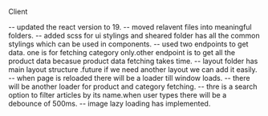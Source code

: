 Client

-- updated the react version to 19.
-- moved relavent files into meaningful folders.
-- added scss for ui stylings and sheared folder has all the common stylings which can be used in components.
-- used two endpoints to get data. one is for fetching category only.other endpoint is to get all the product data becasue product data fetching takes time.
-- layout folder has main layout structure .future if we need another layout we can add it easily.
-- when page is reloaded there will be a loader till window loads.
-- there will be another loader for product and category fetching.
-- thre is a search option to filter articles by its name.when user types there will be a debounce of 500ms.
-- image lazy loading has implemented.

